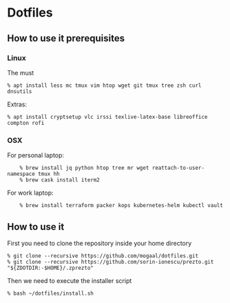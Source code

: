 # Dotfiles

## How to use it prerequisites

### Linux

The must 

    % apt install less mc tmux vim htop wget git tmux tree zsh curl dnsutils
  
Extras:

    % apt install cryptsetup vlc irssi texlive-latex-base libreoffice compton rofi

### OSX

For personal laptop:

```
    % brew install jq python htop tree mr wget reattach-to-user-namespace tmux hh
    % brew cask install iterm2
```

For work laptop:

```
    % brew install terraform packer kops kubernetes-helm kubectl vault
```

## How to use it

First you need to clone the repository inside your home directory 

    % git clone --recursive https://github.com/mogaal/dotfiles.git
    % git clone --recursive https://github.com/sorin-ionescu/prezto.git "${ZDOTDIR:-$HOME}/.zprezto"

Then we need to execute the installer script

    % bash ~/dotfiles/install.sh

